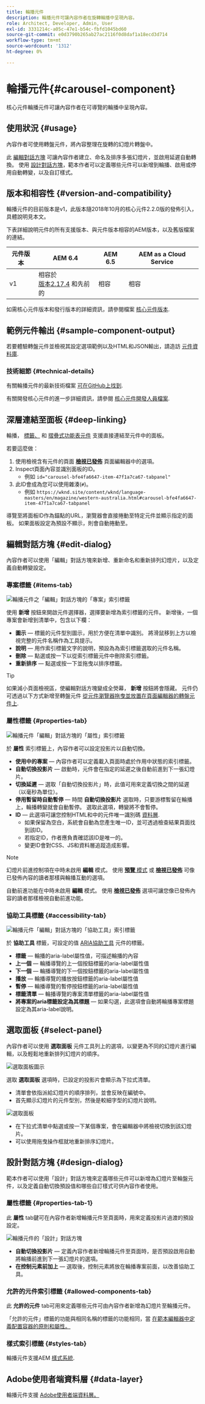 ```yaml
---
title: 輪播元件
description: 輪播元件可讓內容作者在旋轉輪播中呈現內容。
role: Architect, Developer, Admin, User
exl-id: 3331214c-a05c-47e1-b54c-fbfd1045bd60
source-git-commit: e0d3790b265ab27ac2116f0d8daf1a18ecd3d714
workflow-type: tm+mt
source-wordcount: '1312'
ht-degree: 0%

---
```


# 輪播元件{#carousel-component}

核心元件輪播元件可讓內容作者在可導覽的輪播中呈現內容。

## 使用狀況 {#usage}

內容作者可使用轉盤元件，將內容整理在旋轉的幻燈片轉盤中。

此 [編輯對話方塊](#edit-dialog) 可讓內容作者建立、命名及排序多張幻燈片，並啟用延遲自動轉換。 使用 [設計對話方塊](#design-dialog)，範本作者可以定義哪些元件可以新增到輪播、啟用或停用自動轉變，以及自訂樣式。

## 版本和相容性 {#version-and-compatibility}

輪播元件的目前版本是v1，此版本隨2018年10月的核心元件2.2.0版的發佈引入，具體說明見本文。

下表詳細說明元件的所有支援版本、與元件版本相容的AEM版本，以及舊版檔案的連結。

| 元件版本 | AEM 6.4 | AEM 6.5 | AEM as a Cloud Service  |
|--- |--- |--- |---|
| v1 | 相容於<br>[版本2.17.4](/help/versions.md) 和先前的 | 相容 | 相容 |

如需核心元件版本和發行版本的詳細資訊，請參閱檔案 [核心元件版本](/help/versions.md).

## 範例元件輸出 {#sample-component-output}

若要體驗轉盤元件並檢視其設定選項範例以及HTML和JSON輸出，請造訪 [元件資料庫](https://adobe.com/go/aem_cmp_library_carousel).

### 技術細節 {#technical-details}

有關輪播元件的最新技術檔案 [可在GitHub上找到](https://adobe.com/go/aem_cmp_tech_carousel_v1).

有關開發核心元件的進一步詳細資訊，請參閱 [核心元件開發人員檔案](/help/developing/overview.md).

## 深層連結至面板 {#deep-linking}

輪播， [標籤、](tabs.md) 和 [摺疊式功能表元件](accordion.md) 支援直接連結至元件中的面板。

若要這麼做：

1. 使用檢視含有元件的頁面 **[檢視已發佈](https://experienceleague.adobe.com/docs/experience-manager-cloud-service/sites/authoring/fundamentals/editing-content.html#view-as-published)** 頁面編輯器中的選項。
1. Inspect頁面內容並識別面板的ID。
   * 例如 `id="carousel-bfe4fa6647-item-47f1a7ca67-tabpanel"`
1. 此ID會成為您可以使用雜湊(`#`)。
   * 例如 `https://wknd.site/content/wknd/language-masters/en/magazine/western-australia.html#carousel-bfe4fa6647-item-47f1a7ca67-tabpanel`

導覽至將面板ID作為錨點的URL，瀏覽器會直接捲動至特定元件並顯示指定的面板。 如果面板設定為預設不顯示，則會自動捲動至。

## 編輯對話方塊 {#edit-dialog}

內容作者可以使用「編輯」對話方塊來新增、重新命名和重新排列幻燈片，以及定義自動轉變設定。

### 專案標籤 {#items-tab}

![輪播元件之「編輯」對話方塊的「專案」索引標籤](/help/assets/carousel-edit-items.png)

使用 **新增** 按鈕來開啟元件選擇器，選擇要新增為索引標籤的元件。 新增後，一個專案會新增到清單中，包含以下欄：

* **圖示**  — 標籤的元件型別圖示，用於方便在清單中識別。 將滑鼠移到上方以檢視完整的元件名稱作為工具提示。
* **說明**  — 用作索引標籤文字的說明，預設為為索引標籤選取的元件名稱。
* **刪除**  — 點選或按一下以從索引標籤元件中刪除索引標籤。
* **重新排序**  — 點選或按一下並拖曳以排序標籤。

>[!TIP]
>
>如果減小頁面檢視區，使編輯對話方塊變成全熒幕， **新增** 按鈕將會隱藏。 元件仍可透過以下方式新增至轉盤元件 [從元件瀏覽器拖曳並放置在頁面編輯器的轉盤元件上](https://experienceleague.adobe.com/docs/experience-manager-cloud-service/sites/authoring/fundamentals/editing-content.html#inserting-a-component-from-the-components-browser).

### 屬性標籤 {#properties-tab}

![輪播元件「編輯」對話方塊的「屬性」索引標籤](/help/assets/carousel-edit-properties.png)

於 **屬性** 索引標籤上，內容作者可以設定投影片以自動切換。

* **使用中的專案**  — 內容作者可以定義載入頁面時處於作用中狀態的索引標籤。
* **自動切換投影片**  — 啟動時，元件會在指定的延遲之後自動前進到下一張幻燈片。
* **切換延遲**  — 選取「自動切換投影片」時，此值可用來定義切換之間的延遲（以毫秒為單位）。
* **停用暫留時自動暫停**  — 時間 **自動切換投影片** 選取時，只要游標暫留在輪播上，輪播轉變就會自動暫停。 選取此選項，轉變將不會暫停。
* **ID**  — 此選項可讓您控制HTML和中的元件唯一識別碼 [資料層](/help/developing/data-layer/overview.md).
   * 如果保留為空白，系統會自動為您產生唯一ID，並可透過檢查結果頁面找到該ID。
   * 若指定ID，作者應負責確認該ID是唯一的。
   * 變更ID會對CSS、JS和資料層追蹤造成影響。

>[!NOTE]
>
>幻燈片前進控制項在中時未啟用 **編輯** 模式。 使用 [**預覽** 模式](https://experienceleague.adobe.com/docs/experience-manager-cloud-service/sites/authoring/fundamentals/editing-content.html#preview-mode) 或 **[檢視已發佈](https://experienceleague.adobe.com/docs/experience-manager-cloud-service/sites/authoring/fundamentals/editing-content.html#view-as-published)** 可像已發佈內容的讀者那樣與輪播互動的選項。
>
>自動前進功能在中時未啟用 **編輯** 模式。 使用 **[檢視已發佈](https://experienceleague.adobe.com/docs/experience-manager-cloud-service/sites/authoring/fundamentals/editing-content.html#view-as-published)** 選項可讓您像已發佈內容的讀者那樣檢視自動前進功能。

### 協助工具標籤 {#accessibility-tab}

![輪播元件「編輯」對話方塊的「協助工具」索引標籤](/help/assets/carousel-edit-accessibility.png)

於 **協助工具** 標籤，可設定的值 [ARIA協助工具](https://www.w3.org/WAI/standards-guidelines/aria/) 元件的標籤。

* **標籤**  — 輪播的aria-label屬性值，可描述輪播的內容
* **上一個**  — 輪播導覽的上一個按鈕標籤的aria-label屬性值
* **下一個**  — 輪播導覽的下一個按鈕標籤的aria-label屬性值
* **播放**  — 輪播導覽的播放按鈕標籤的aria-label屬性值
* **暫停**  — 輪播導覽的暫停按鈕標籤的aria-label屬性值
* **標籤清單**  — 輪播導覽的專案清單標籤的aria-label屬性值
* **將專案的aria標籤設定為其標題**  — 如果勾選，此選項會自動將輪播專案標題設定為其aria-label說明。

## 選取面板 {#select-panel}

內容作者可以使用 **選取面板** 元件工具列上的選項，以變更為不同的幻燈片進行編輯，以及輕鬆地重新排列幻燈片的順序。

![選取面板圖示](/help/assets/select-panel-icon.png)

選取 **選取面板** 選項時，已設定的投影片會顯示為下拉式清單。

* 清單會依指派給幻燈片的順序排列，並會反映在編號中。
* 首先顯示幻燈片的元件型別，然後是較細字型的幻燈片說明。

![選取面板](/help/assets/select-panel-popover.png)

* 在下拉式清單中點選或按一下某個專案，會在編輯器中將檢視切換到該幻燈片。
* 可以使用拖曳操作框就地重新排序幻燈片。

## 設計對話方塊 {#design-dialog}

範本作者可以使用「設計」對話方塊來定義哪些元件可以新增為幻燈片至輪盤元件，以及定義自動切換預設值和哪些自訂樣式可供內容作者使用。

### 屬性標籤 {#properties-tab-1}

此 **屬性** tab鍵可在內容作者新增輪播元件至頁面時，用來定義投影片過渡的預設設定。

![輪播元件的「設計」對話方塊](/help/assets/carousel-design.png)

* **自動切換投影片**  — 定義內容作者新增輪播元件至頁面時，是否預設啟用自動將輪播前進到下一張幻燈片的選項。
* **在控制元素前加上**  — 選取後，控制元素將放在輪播專案前面，以改善協助工具。

### 允許的元件索引標籤 {#allowed-components-tab}

此 **允許的元件** tab可用來定義哪些元件可由內容作者新增為幻燈片至輪播元件。

「允許的元件」標籤的功能與相同名稱的標籤的功能相同，當 [在範本編輯器中定義配置容器的原則和屬性。](https://experienceleague.adobe.com/docs/experience-manager-cloud-service/sites/authoring/features/templates.html)

### 樣式索引標籤 {#styles-tab}

輪播元件支援AEM [樣式系統](/help/get-started/authoring.md#component-styling).

## Adobe使用者端資料層 {#data-layer}

輪播元件支援 [Adobe使用者端資料層。](/help/developing/data-layer/overview.md)
